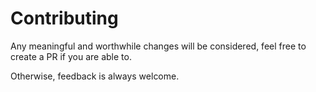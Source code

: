 # Contributing

Any meaningful and worthwhile changes will be considered, feel free to create a PR if you are able to.

Otherwise, feedback is always welcome.
